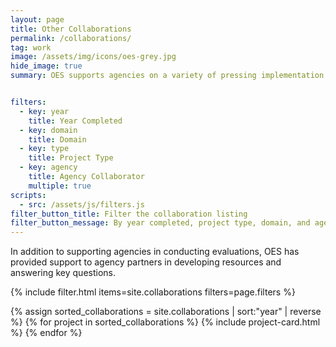 ```yaml
---
layout: page
title: Other Collaborations
permalink: /collaborations/
tag: work
image: /assets/img/icons/oes-grey.jpg
hide_image: true
summary: OES supports agencies on a variety of pressing implementation challenges. 


filters:
  - key: year
    title: Year Completed
  - key: domain
    title: Domain
  - key: type
    title: Project Type
  - key: agency
    title: Agency Collaborator
    multiple: true
scripts:
  - src: /assets/js/filters.js
filter_button_title: Filter the collaboration listing
filter_button_message: By year completed, project type, domain, and agency collaborator
---
```


<p>In addition to supporting agencies in conducting evaluations, OES has provided support to agency partners in developing resources and answering key questions. </p>

{% include filter.html items=site.collaborations filters=page.filters %}
<div class="margin-top-4">
  <div class="grid-row grid-gap">
    {% assign sorted_collaborations = site.collaborations | sort:"year" | reverse %}
    {% for project in sorted_collaborations %}
      {% include project-card.html %}
    {% endfor %}
  </div>
</div>
